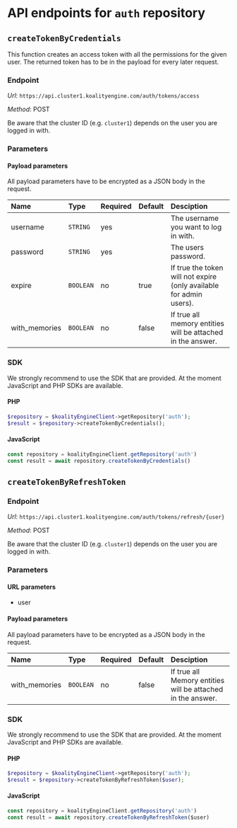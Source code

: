 # API endpoints for `auth` repository


## `createTokenByCredentials`

This function creates an access token with all the permissions for the given user. The returned token has to be in the payload for every later request.

### Endpoint

*Url*: ```https://api.cluster1.koalityengine.com/auth/tokens/access```

*Method*: POST

Be aware that the cluster ID (e.g. `cluster1`) depends on the user you are logged in with.

### Parameters

#### Payload parameters

All payload parameters have to be encrypted as a JSON body in the request.

| Name                    | Type  | Required  | Default   | Desciption   |
|:----|:------|:----------|:-------------|:-------------|
| username  | `STRING` |  yes        |   | The username you want to log in with.           |
| password  | `STRING` |  yes        |   | The users password.           |
| expire  | `BOOLEAN` |  no        | true  | If true the token will not expire (only available for admin users).           |
| with_memories  | `BOOLEAN` |  no        | false  | If true all memory entities will be attached in the answer.           |

### SDK

We strongly recommend to use the SDK that are provided. At the moment JavaScript and PHP SDKs are available.

#### PHP
```php
$repository = $koalityEngineClient->getRepository('auth');
$result = $repository->createTokenByCredentials();
```

#### JavaScript

```javascript
const repository = koalityEngineClient.getRepository('auth')
const result = await repository.createTokenByCredentials()
```


## `createTokenByRefreshToken`



### Endpoint

*Url*: ```https://api.cluster1.koalityengine.com/auth/tokens/refresh/{user}```

*Method*: POST

Be aware that the cluster ID (e.g. `cluster1`) depends on the user you are logged in with.

### Parameters

#### URL parameters
 - user

#### Payload parameters

All payload parameters have to be encrypted as a JSON body in the request.

| Name                    | Type  | Required  | Default   | Desciption   |
|:----|:------|:----------|:-------------|:-------------|
| with_memories  | `BOOLEAN` |  no        | false  | If true all Memory entities will be attached in the answer.           |

### SDK

We strongly recommend to use the SDK that are provided. At the moment JavaScript and PHP SDKs are available.

#### PHP
```php
$repository = $koalityEngineClient->getRepository('auth');
$result = $repository->createTokenByRefreshToken($user);
```

#### JavaScript

```javascript
const repository = koalityEngineClient.getRepository('auth')
const result = await repository.createTokenByRefreshToken($user)
```

